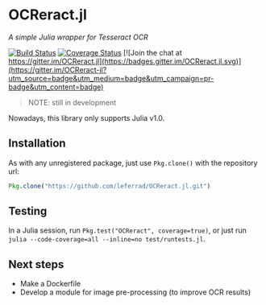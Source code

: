# OCReract.jl

*A simple Julia wrapper for Tesseract OCR*

[![Build Status](https://travis-ci.org/leferrad/OCReract.jl.svg?branch=master)](https://travis-ci.org/leferrad/OCReract.jl)
[![Coverage Status](https://coveralls.io/repos/github/leferrad/OCReract.jl/badge.svg?branch=master)](https://coveralls.io/github/leferrad/OCReract.jl?branch=master)
[![Join the chat at https://gitter.im/OCReract.jl](https://badges.gitter.im/OCReract.jl.svg)](https://gitter.im/OCReract-jl?utm_source=badge&utm_medium=badge&utm_campaign=pr-badge&utm_content=badge)

> NOTE: still in development

Nowadays, this library only supports Julia v1.0.

## Installation

As with any unregistered package, just use `Pkg.clone()` with the repository url:

```julia
Pkg.clone("https://github.com/leferrad/OCReract.jl.git")
```

## Testing

In a Julia session, run `Pkg.test("OCReract", coverage=true)`, or just run `julia --code-coverage=all --inline=no test/runtests.jl`.

## Next steps
- Make a Dockerfile
- Develop a module for image pre-processing (to improve OCR results)
